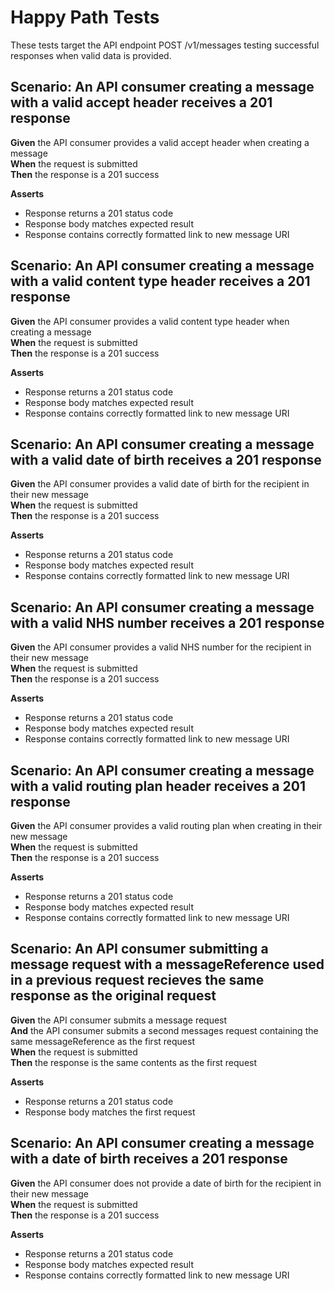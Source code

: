 # Happy Path Tests

These tests target the API endpoint POST /v1/messages testing successful responses when valid data is provided.


## Scenario: An API consumer creating a message with a valid accept header receives a 201 response

**Given** the API consumer provides a valid accept header when creating a message
<br/>
**When** the request is submitted
<br/>
**Then** the response is a 201 success
<br/>

**Asserts**
- Response returns a 201 status code
- Response body matches expected result
- Response contains correctly formatted link to new message URI


## Scenario: An API consumer creating a message with a valid content type header receives a 201 response

**Given** the API consumer provides a valid content type header when creating a message
<br/>
**When** the request is submitted
<br/>
**Then** the response is a 201 success
<br/>

**Asserts**
- Response returns a 201 status code
- Response body matches expected result
- Response contains correctly formatted link to new message URI


## Scenario: An API consumer creating a message with a valid date of birth receives a 201 response

**Given** the API consumer provides a valid date of birth for the recipient in their new message
<br/>
**When** the request is submitted
<br/>
**Then** the response is a 201 success
<br/>

**Asserts**
- Response returns a 201 status code
- Response body matches expected result
- Response contains correctly formatted link to new message URI


## Scenario: An API consumer creating a message with a valid NHS number receives a 201 response

**Given** the API consumer provides a valid NHS number for the recipient in their new message
<br/>
**When** the request is submitted
<br/>
**Then** the response is a 201 success
<br/>

**Asserts**
- Response returns a 201 status code
- Response body matches expected result
- Response contains correctly formatted link to new message URI


## Scenario: An API consumer creating a message with a valid routing plan header receives a 201 response

**Given** the API consumer provides a valid routing plan when creating in their new message
<br/>
**When** the request is submitted
<br/>
**Then** the response is a 201 success
<br/>

**Asserts**
- Response returns a 201 status code
- Response body matches expected result
- Response contains correctly formatted link to new message URI


## Scenario: An API consumer submitting a message request with a messageReference used in a previous request recieves the same response as the original request

**Given** the API consumer submits a message request
<br/>
**And** the API consumer submits a second messages request containing the same messageReference as the first request
<br/>
**When** the request is submitted
<br/>
**Then** the response is the same contents as the first request
<br/>

**Asserts**
- Response returns a 201 status code
- Response body matches the first request


## Scenario: An API consumer creating a message with a date of birth receives a 201 response

**Given** the API consumer does not provide a date of birth for the recipient in their new message
<br/>
**When** the request is submitted
<br/>
**Then** the response is a 201 success
<br/>

**Asserts**
- Response returns a 201 status code
- Response body matches expected result
- Response contains correctly formatted link to new message URI
